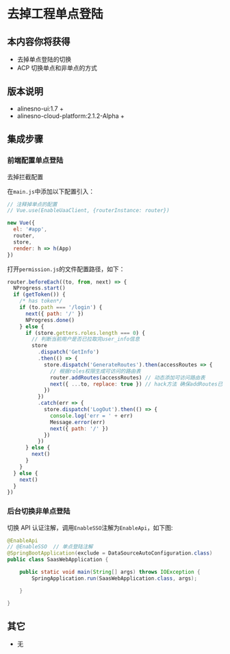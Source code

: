 # 去掉工程单点登陆

## 本内容你将获得

- 去掉单点登陆的切换
- ACP 切换单点和非单点的方式

## 版本说明

- alinesno-ui:1.7 +
- alinesno-cloud-platform:2.1.2-Alpha +

## 集成步骤

### 前端配置单点登陆

去掉拦截配置

在`main.js`中添加以下配置引入：

```javascript
// 注释掉单点的配置
// Vue.use(EnableUaaClient, {routerInstance: router})

new Vue({
  el: '#app',
  router,
  store,
  render: h => h(App)
})
```

打开`permission.js`的文件配置路径，如下：

```javascript
router.beforeEach((to, from, next) => {
  NProgress.start()
  if (getToken()) {
    /* has token*/
    if (to.path === '/login') {
      next({ path: '/' })
      NProgress.done()
    } else {
      if (store.getters.roles.length === 0) {
        // 判断当前用户是否已拉取完user_info信息
        store
          .dispatch('GetInfo')
          .then(() => {
            store.dispatch('GenerateRoutes').then(accessRoutes => {
              // 根据roles权限生成可访问的路由表
              router.addRoutes(accessRoutes) // 动态添加可访问路由表
              next({ ...to, replace: true }) // hack方法 确保addRoutes已完成
            })
          })
          .catch(err => {
            store.dispatch('LogOut').then(() => {
              console.log('err = ' + err)
              Message.error(err)
              next({ path: '/' })
            })
          })
      } else {
        next()
      }
    }
  } else {
    next()
  }
})
```

### 后台切换非单点登陆

切换 API 认证注解，调用`EnableSSO`注解为`EnableApi`，如下图:

```java
@EnableApi
// @EnableSSO  // 单点登陆注解
@SpringBootApplication(exclude = DataSourceAutoConfiguration.class)
public class SaasWebApplication {

	public static void main(String[] args) throws IOException {
		SpringApplication.run(SaasWebApplication.class, args);

	}

}
```

## 其它

- 无
